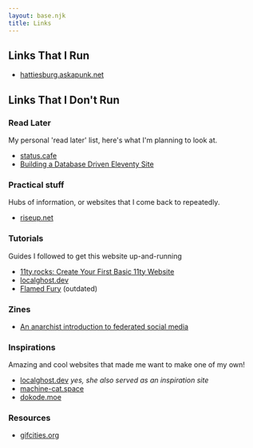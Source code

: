 ```yaml
---
layout: base.njk
title: Links
---
```


## Links That I Run
- [hattiesburg.askapunk.net](https://hattiesburg.askapunk.net/)

## Links That I Don't Run

### Read Later

My personal 'read later' list, here's what I'm planning to look at.

- [status.cafe](https://status.cafe/)
- [Building a Database Driven Eleventy Site](https://www.raymondcamden.com/2021/04/15/building-a-database-driven-eleventy-site)

### Practical stuff

Hubs of information, or websites that I come back to repeatedly.

- [riseup.net](https://riseup.net/)

### Tutorials

Guides I followed to get this website up-and-running

- [11ty.rocks: Create Your First Basic 11ty Website](https://11ty.rocks/posts/create-your-first-basic-11ty-website/)
- [localghost.dev](https://localghost.dev/)
- [Flamed Fury](https://flamedfury.com/guides/11ty-homepage-neocities/) (outdated)

### Zines
- [An anarchist introduction to federated social media](https://distro.f-91w.club/fedizine/)

### Inspirations

Amazing and cool websites that made me want to make one of my own!

- [localghost.dev](https://localghost.dev/) *yes, she also served as an inspiration site*
- [machine-cat.space](https://machine-cat.space/home/)
- [dokode.moe](https://dokode.moe/indexv3)

### Resources

- [gifcities.org](https://gifcities.org/)